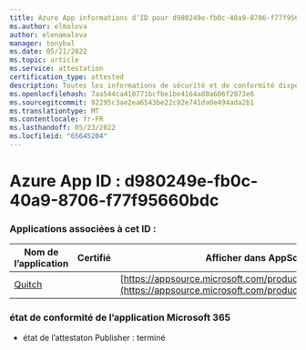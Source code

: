 ```yaml
---
title: Azure App informations d’ID pour d980249e-fb0c-40a9-8706-f77f95660bdc
ms.author: elmalova
author: elenamalova
manager: tonybal
ms.date: 05/21/2022
ms.topic: article
ms.service: attestation
certification_type: attested
description: Toutes les informations de sécurité et de conformité disponibles pour d980249e-fb0c-40a9-8706-f77f95660bdc.
ms.openlocfilehash: 7aa544ca410771bcfbe1be4164a80a606f2973e6
ms.sourcegitcommit: 92295c3ae2ea6543be22c92e741da0e494ada2b1
ms.translationtype: MT
ms.contentlocale: fr-FR
ms.lasthandoff: 05/23/2022
ms.locfileid: "65645204"
---
```

# <a name="azure-app-id-d980249e-fb0c-40a9-8706-f77f95660bdc"></a>Azure App ID : d980249e-fb0c-40a9-8706-f77f95660bdc


### <a name="apps-associated-with-this-id"></a>Applications associées à cet ID :
| **Nom de l’application** | **Certifié** | **Afficher dans AppSource** |
|--------------|---------------|-----------------------|
| [Quitch](../forward/WA200003683.md) |  | [https://appsource.microsoft.com/product/office/WA200003683](https://appsource.microsoft.com/product/office/WA200003683) |

### <a name="microsoft-365-app-compliance-status"></a>état de conformité de l’application Microsoft 365
- état de l’attestaton Publisher : terminé
